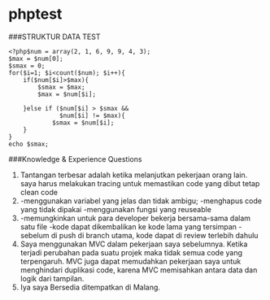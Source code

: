 # phptest

###STRUKTUR DATA TEST
~~~~
<?php$num = array(2, 1, 6, 9, 9, 4, 3);
$max = $num[0];
$smax = 0;
for($i=1; $i<count($num); $i++){
	if($num[$i]>$max){
		$smax = $max;
		$max = $num[$i];
		
	}else if ($num[$i] > $smax && 
			  $num[$i] != $max){ 
            $smax = $num[$i];
	}
}
echo $smax;
~~~~



###Knowledge & Experience Questions

1. 	Tantangan terbesar adalah ketika melanjutkan pekerjaan orang lain. saya harus melakukan tracing untuk memastikan code yang dibut tetap clean code
2.  -menggunakan variabel yang jelas dan tidak ambigu;
	-menghapus code yang tidak dipakai
	-menggunakan fungsi yang reuseable
3.  -memungkinkan untuk para developer bekerja bersama-sama dalam satu file
	-kode dapat dikembalikan ke kode lama yang tersimpan
	-sebelum di push di branch utama, kode dapat di review terlebih dahulu
4. Saya menggunakan MVC dalam pekerjaan saya sebelumnya. Ketika terjadi perubahan pada suatu projek maka tidak semua code yang terpengaruh. MVC juga dapat memudahkan pekerjaan saya untuk menghindari duplikasi code, karena MVC memisahkan antara data dan logik dari tampilan.
5. Iya saya Bersedia ditempatkan di Malang.

